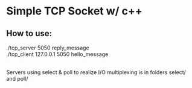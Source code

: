 <h1>Simple TCP Socket w/ c++</h1>

<h2>How to use:</h2>
./tcp_server 5050 reply_message <br>
./tcp_client 127.0.0.1 5050 hello_message<br><br>

Servers using select & poll to realize I/O multiplexing is in folders select/ and poll/ <br>
